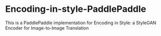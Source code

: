 # Encoding-in-style-PaddlePaddle
This is a PaddlePaddle implementation for Encoding in Style: a StyleGAN Encoder for Image-to-Image Translation
